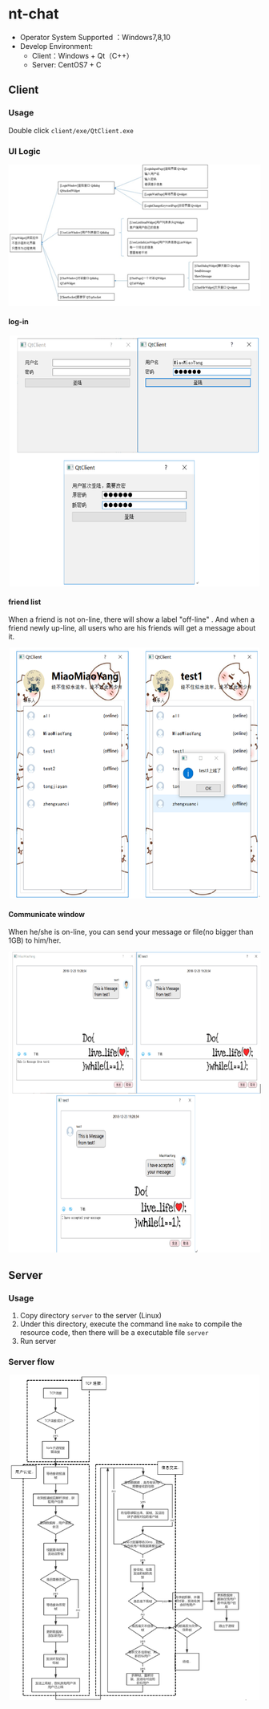 # nt-chat

- Operator System Supported ：Windows7,8,10
- Develop Environment:
  - Client：Windows + Qt（C++）
  - Server:  CentOS7 + C

## Client

### Usage

Double click `client/exe/QtClient.exe`

### UI Logic

<div align=center><img src="https://github.com/JoeyTong03/nt-chat/blob/master/img/client-UI.png"/></div>

#### log-in

<div align=center><img width="500" height="500" src="https://github.com/JoeyTong03/nt-chat/blob/master/img/log-in.png"/></div>

#### friend list

When a friend is not on-line, there will show a label "off-line" . And when a friend newly up-line, all users who are his friends will get a message about it.

<div align=center><img width="500" height="500" src="https://github.com/JoeyTong03/nt-chat/blob/master/img/list.png"/></div>

#### Communicate window

When he/she is on-line, you can send your message or file(no bigger than 1GB) to him/her.

<div align=center><img width="600" height="600" src="https://github.com/JoeyTong03/nt-chat/blob/master/img/communicate-window.png"/></div>

## Server

### Usage

1. Copy directory `server` to the server (Linux)
2. Under this directory, execute the command line `make` to compile the resource code, then there will be a executable file  `server`
3. Run server

### Server flow

<div align=center><img width="500" src="https://github.com/JoeyTong03/nt-chat/blob/master/img/server-flow.png"/></div>